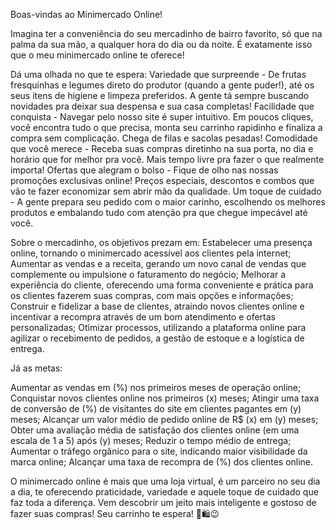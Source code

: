 Boas-vindas ao Minimercado Online!

Imagina ter a conveniência do seu mercadinho de bairro favorito, só que na palma da sua mão, a qualquer hora do dia ou da noite. É exatamente isso que o meu minimercado online te oferece!

Dá uma olhada no que te espera:
Variedade que surpreende - De frutas fresquinhas e legumes direto do produtor (quando a gente puder!), até os seus itens de higiene e limpeza preferidos. A gente tá sempre buscando novidades pra deixar sua despensa e sua casa completas!
Facilidade que conquista - Navegar pelo nosso site é super intuitivo. Em poucos cliques, você encontra tudo o que precisa, monta seu carrinho rapidinho e finaliza a compra sem complicação. Chega de filas e sacolas pesadas!
Comodidade que você merece - Receba suas compras diretinho na sua porta, no dia e horário que for melhor pra você. Mais tempo livre pra fazer o que realmente importa!
Ofertas que alegram o bolso - Fique de olho nas nossas promoções exclusivas online! Preços especiais, descontos e combos que vão te fazer economizar sem abrir mão da qualidade.
Um toque de cuidado - A gente prepara seu pedido com o maior carinho, escolhendo os melhores produtos e embalando tudo com atenção pra que chegue impecável até você.

Sobre o mercadinho, os objetivos prezam em:
Estabelecer uma presença online, tornando o minimercado acessível aos clientes pela internet;
Aumentar as vendas e a receita, gerando um novo canal de vendas que complemente ou impulsione o faturamento do negócio;
Melhorar a experiência do cliente, oferecendo uma forma conveniente e prática para os clientes fazerem suas compras, com mais opções e informações;
Construir e fidelizar a base de clientes, atraindo novos clientes online e incentivar a recompra através de um bom atendimento e ofertas personalizadas;
Otimizar processos, utilizando a plataforma online para agilizar o recebimento de pedidos, a gestão de estoque e a logística de entrega.

Já as metas:

Aumentar as vendas em (%) nos primeiros meses de operação online;
Conquistar novos clientes online nos primeiros (x) meses;
Atingir uma taxa de conversão de (%) de visitantes do site em clientes pagantes em (y) meses;
Alcançar um valor médio de pedido online de R$ (x) em (y) meses;
Obter uma avaliação média de satisfação dos clientes online (em uma escala de 1 a 5) após (y) meses;
Reduzir o tempo médio de entrega;
Aumentar o tráfego orgânico para o site, indicando maior visibilidade da marca online;
Alcançar uma taxa de recompra de (%) dos clientes online.

O minimercado online é mais que uma loja virtual, é um parceiro no seu dia a dia, te oferecendo praticidade, variedade e aquele toque de cuidado que faz toda a diferença. Vem descobrir um jeito mais inteligente e gostoso de fazer suas compras! Seu carrinho te espera! 🛒🛍️😉
